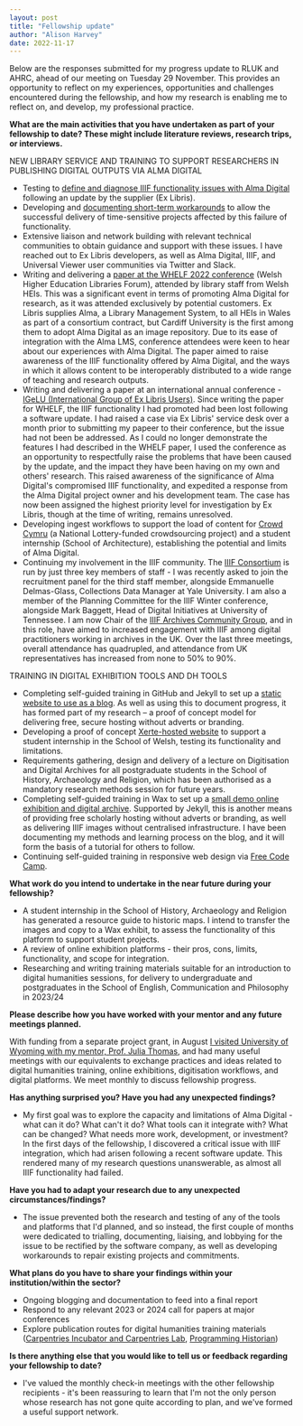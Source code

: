 ```yaml
---
layout: post
title: "Fellowship update"
author: "Alison Harvey"
date: 2022-11-17
---
```

Below are the responses submitted for my progress update to RLUK and AHRC, ahead of our meeting on Tuesday 29 November. This provides an opportunity to reflect on my experiences, opportunities and challenges encountered during the fellowship, and how my research is enabling me to reflect on, and develop, my professional practice.
<!--more-->
**What are the main activities that you have undertaken as part of your fellowship to date? These might include literature reviews, research trips, or interviews.**

NEW LIBRARY SERVICE AND TRAINING TO SUPPORT RESEARCHERS IN PUBLISHING DIGITAL OUTPUTS VIA ALMA DIGITAL
- Testing to [define and diagnose IIIF functionality issues with Alma Digital](https://aeh0.github.io/experiiiments/2022/08/08/universal-viewer.html) following an update by the supplier (Ex Libris). 
- Developing and [documenting short-term workarounds](https://aeh0.github.io/experiiiments/2022/09/13/universal-viewer-2.html) to allow the successful delivery of time-sensitive projects affected by this failure of functionality.
- Extensive liaison and network building with relevant technical communities to obtain guidance and support with these issues. I have reached out to Ex Libris developers, as well as Alma Digital, IIIF, and Universal Viewer user communities via Twitter and Slack.
- Writing and delivering a [paper at the WHELF 2022 conference](https://www.youtube.com/watch?v=ywI3tkFO-ts) (Welsh Higher Education Libraries Forum), attended by library staff from Welsh HEIs. This was a significant event in terms of promoting Alma Digital for research, as it was attended exclusively by potential customers. Ex Libris supplies Alma, a Library Management System, to all HEIs in Wales as part of a consortium contract, but Cardiff University is the first among them to adopt Alma Digital as an image repository. Due to its ease of integration with the Alma LMS, conference attendees were keen to hear about our experiences with Alma Digital. The paper aimed to raise awareness of the IIIF functionality offered by Alma Digital, and the ways in which it allows content to be interoperably distributed to a wide range of teaching and research outputs. 
- Writing and delivering a paper at an international annual conference - [IGeLU (International Group of Ex Libris Users)](https://mtgsked.com/p/32964/s). Since writing the paper for WHELF, the IIIF functionality I had promoted had been lost following a software update. I had raised a case via Ex Libris' service desk over a month prior to submitting my papeer to their conference, but the issue had not been be addressed. As I could no longer demonstrate the features I had described in the WHELF paper, I used the conference as an opportunity to respectfully raise the problems that have been caused by the update, and the impact they have been having on my own and others' research. This raised awareness of the significance of Alma Digital's compromised IIIF functionality, and expedited a response from the Alma Digital project owner and his development team. The case has now been assigned the highest priority level for investigation by Ex Libris, though at the time of writing, remains unresolved.
- Developing ingest workflows to support the load of content for [Crowd Cymru](https://archives.wales/2022/08/16/crowdcymru/) (a National Lottery-funded crowdsourcing project) and a student internship (School of Architecture), establishing the potential and limits of Alma Digital.
- Continuing my involvement in the IIIF community. The [IIIF Consortium](https://iiif.io/) is run by just three key members of staff - I was recently asked to join the recruitment panel for the third staff member, alongside Emmanuelle Delmas-Glass, Collections Data Manager at Yale University. I am also a member of the Planning Committee for the IIIF Winter conference, alongside Mark Baggett, Head of Digital Initiatives at University of Tennessee. I am now Chair of the [IIIF Archives Community Group](https://iiif.io/community/groups/archives/), and in this role, have aimed to increased engagement with IIIF among digital practitioners working in archives in the UK. Over the last three meetings, overall attendance has quadrupled, and attendance from UK representatives has increased from none to 50% to 90%.

TRAINING IN DIGITAL EXHIBITION TOOLS AND DH TOOLS
- Completing self-guided training in GitHub and Jekyll to set up a [static website to use as a blog](https://aeh0.github.io/experiiiments/2022/08/04/blog-like-a-hacker.html). As well as using this to document progress, it has formed part of my research – a proof of concept model for delivering free, secure hosting without adverts or branding.
- Developing a proof of concept [Xerte-hosted website](https://xerte.cardiff.ac.uk/play_17356#page1) to support a student internship in the School of Welsh, testing its functionality and limitations.
- Requirements gathering, design and delivery of a lecture on Digitisation and Digital Archives for all postgraduate students in the School of History, Archaeology and Religion, which has been authorised as a mandatory research methods session for future years.
- Completing self-guided training in Wax to set up a [small demo online exhibition and digital archive](https://aeh0.github.io/wax-demo/). Supported by Jekyll, this is another means of providing free scholarly hosting without adverts or branding, as well as delivering IIIF images without centralised infrastructure. I have been documenting my methods and learning process on the blog, and it will form the basis of a tutorial for others to follow.
- Continuing self-guided training in responsive web design via [Free Code Camp](https://www.freecodecamp.org/learn/2022/responsive-web-design/).

**What work do you intend to undertake in the near future during your fellowship?**

- A student internship in the School of History, Archaeology and Religion has generated a resource guide to historic maps. I intend to transfer the images and copy to a Wax exhibit, to assess the functionality of this platform to support student projects.
- A review of online exhibition platforms - their pros, cons, limits, functionality, and scope for integration.
- Researching and writing training materials suitable for an introduction to digital humanities sessions, for delivery to undergraduate and postgraduates in the School of English, Communication and Philosophy in 2023/24

**Please describe how you have worked with your mentor and any future meetings planned.**

 With funding from a separate project grant, in August [I visited University of Wyoming with my mentor, Prof. Julia Thomas](https://twitter.com/AlisonHappening/status/1564615414612725764?s=20&t=24gMjcXLuJ0uy9mrEA32eA), and had many useful meetings with our equivalents to exchange practices and ideas related to digital humanities training, online exhibitions, digitisation workflows, and digital platforms. We meet monthly to discuss fellowship progress.

**Has anything surprised you? Have you had any unexpected findings?**

- My first goal was to explore the capacity and limitations of Alma Digital - what can it do? What can't it do? What tools can it integrate with? What can be changed? What needs more work, development, or investment? In the first days of the fellowship, I discovered a critical issue with IIIF integration, which had arisen following a recent software update. This rendered many of my research questions unanswerable, as almost all IIIF functionality had failed. 

**Have you had to adapt your research due to any unexpected circumstances/findings?**

- The issue prevented both the research and testing of any of the tools and platforms that I'd planned, and so instead, the first couple of months were dedicated to trialling, documenting, liaising, and lobbying for the issue to be rectified by the software company, as well as developing workarounds to repair existing projects and commitments.

**What plans do you have to share your findings within your institution/within the sector?**

- Ongoing blogging and documentation to feed into a final report
- Respond to any relevant 2023 or 2024 call for papers at major conferences
- Explore publication routes for digital humanities training materials ([Carpentries Incubator and Carpentries Lab](https://carpentries.org/community-lessons/), [Programming Historian](https://programminghistorian.org/en/))

**Is there anything else that you would like to tell us or feedback regarding your fellowship to date?**

- I've valued the monthly check-in meetings with the other fellowship recipients - it's been reassuring to learn that I'm not the only person whose research has not gone quite according to plan, and we've formed a useful support network.